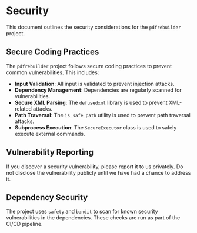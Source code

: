 # Security

This document outlines the security considerations for the `pdfrebuilder` project.

## Secure Coding Practices

The `pdfrebuilder` project follows secure coding practices to prevent common vulnerabilities. This includes:

- **Input Validation**: All input is validated to prevent injection attacks.
- **Dependency Management**: Dependencies are regularly scanned for vulnerabilities.
- **Secure XML Parsing**: The `defusedxml` library is used to prevent XML-related attacks.
- **Path Traversal**: The `is_safe_path` utility is used to prevent path traversal attacks.
- **Subprocess Execution**: The `SecureExecutor` class is used to safely execute external commands.

## Vulnerability Reporting

If you discover a security vulnerability, please report it to us privately. Do not disclose the vulnerability publicly until we have had a chance to address it.

## Dependency Security

The project uses `safety` and `bandit` to scan for known security vulnerabilities in the dependencies. These checks are run as part of the CI/CD pipeline.
